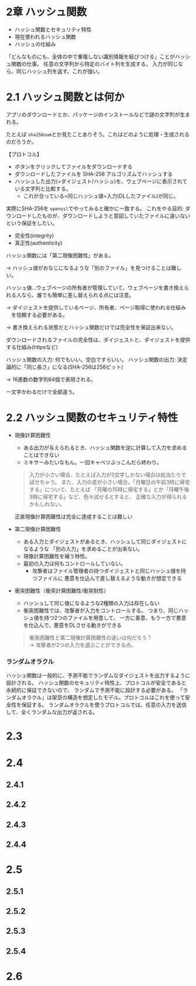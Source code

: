 <!--title: chp02 -->

# 2章 ハッシュ関数
- ハッシュ関数とセキュリティ特性
- 現在使われるハッシュ関数
- ハッシュの仕組み

「どんなものにも、全体の中で重複しない識別情報を結びつける」ことがハッシュ関数の仕事。
任意の文字列から特定のバイト列を生成する。
入力が同じなら、同じハッシュ列を返す。これが強い。

# 2.1 ハッシュ関数とは何か

アプリのダウンロードとか、パッケージのインストールなどで謎の文字列が生まれる。

たとえば `sha256sum`とか見たことありそう。これはどのように処理・生成されるのだろうか。

【プロトコル】

- ボタンをクリックしてファイルをダウンロードする
- ダウンロードしたファイルを SHA-256 アルゴリズムでハッシュする
- ハッシュした出力(=ダイジェスト/ハッシュ)を、ウェブページに表示されている文字列と比較する。
    - これが合っている=同じハッシュ値=入力(DLしたファイル)が同じ。

実際にSHA-256を `openssl`でやってみると確かに一致する。
これをやる目的: ダウンロードしたものが、ダウンロードしようと意図していたファイルに違いないという保証をしたい。

- 完全性(integrity)
- 真正性(authenticity)

ハッシュ関数には「第二現像困難性」がある。

→ ハッシュ値がおなじになるような「別のファイル」を見つけることは難しい。

ハッシュ値…ウェブページの所有者が管理していて、ウェブページを書き換えられる人なら、誰でも簡単に差し替えられる点には注意。

→ ダイジェストを提供しているページ、所有者、ページ取得に使われる仕組み
　を信頼する必要がある。

→ 書き換えられる状態だとハッシュ関数だけでは完全性を保証出来ない。

ダウンロードされるファイルの完全性は、ダイジェストと、ダイジェストを提供する仕組み(httpsなど)

ハッシュ関数の入力: 何でもいい。空白ですらいい。
ハッシュ関数の出力: 決定論的に「同じ長さ」になる(SHA-256は256ビット)

→ 16進数の数字列64個で表現される。

一文字かわるだけで全部違う。

# 2.2 ハッシュ関数のセキュリティ特性

- 現像計算困難性
    - ある出力が与えられるとき、ハッシュ関数を逆に計算して入力を求めることはできない
    - ミキサーみたいなもん。一回キャベツぶっこんだら終わり。
    
    > 入力が小さい場合、たとえば入力が3文字しかない場合は総当たりで試せちゃう。
    また、入力の差が小さい場合。「月曜日の午前3時に帰宅する」について、たとえば
    「月曜の15時に帰宅する」とか「月曜午後3時に帰宅する」など、色々試せるとすると、
    正確な入力が得られるかもしれない。
    > 
    
    正直現像計算困難性は完全に達成することは難しい
    
- 第二現像計算困難性
    - ある入力とダイジェストがあるとき、ハッシュして同じダイジェストになるような
    「別の入力」を求めることが出来ない。
    - 現像計算困難性を補う特性。
    - 最初の入力は何もコントロールしていない。
        - 攻撃者はファイル管理者の持つダイジェストと同じハッシュ値を持つファイルに
        悪意を仕込んで差し替えるような動きが想定できる
- 衝突困難性（衝突計算困難性/衝突耐性）
    - ハッシュして同じ値になるような2種類の入力は存在しない
    - 衝突困難性では、攻撃者が入力をコントロールする。
    つまり、同じハッシュ値を持つ2つのファイルを用意して、
    一方に善意、もう一方で悪意を仕込んで、悪意をDLさせる動きができる
    
    > 衝突困難性と第二現像計算困難性の違いは何だろう？  
    → 攻撃者が2つの入力を選ぶことができる点。

### ランダムオラクル

ハッシュ関数は一般的に、予測不能でランダムなダイジェストを出力するように設計される。
ハッシュ関数のセキュリティ特性上、プロトコルが安全であると永続的に保証できないので、
ランダムで予測不能に設計する必要がある。
「ランダムオラクル」は架空の構造を想定したモデル。プロトコルはこれを使って安全性を保証する。
ランダムオラクルを使うプロトコルでは、任意の入力を送信して、全くランダムな出力が返される。

# 2.3

# 2.4

## 2.4.1

## 2.4.2

## 2.4.3

## 2.4.4

# 2.5

## 2.5.1

## 2.5.2

## 2.5.3

## 2.5.4

# 2.6